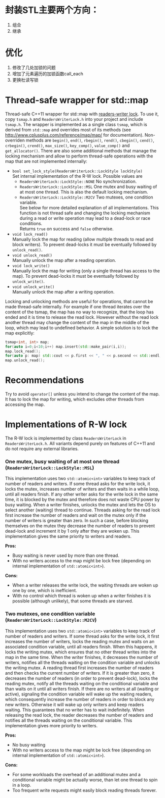 # 封装STL主要两个方向：
1. 组合
2. 继承
# 优化
1. 修改了几处加锁的问题
2. 增加了元素遍历的加锁函数call_each
3. 更换杜读写锁
# Thread-safe wrapper for std::map
Thread-safe C++11 wrapper for std::map with [readers-writer lock](https://en.wikipedia.org/wiki/Readers%E2%80%93writer_lock).
To use it, copy `tsmap.h` and `ReadersWriterLock.h` into your project and include `tsmap.h`.
The wrapper is implemented as a single class `tsmap`, which is derived from `std::map` and 
overrides most of its methods (see <http://www.cplusplus.com/reference/map/map/>
for documentation). Non-overriden methods are `begin()`, `end()`, `rbegin()`, `rend()`, 
`cbegin()`, `cend()`, `crbegin()`, `crend()`, `max_size()`, `key_comp()`, `value_comp()` and 
`get_allocator()`. There are also some additional methods that manage the locking mechanism and allow 
to perform thread-safe operations with the map that are not implemented internally:

* `bool set_lock_style(ReadersWriterLock::LockStyle lockStyle)`  
Set internal implementation of the R-W lock. Possible values are
    * `ReadersWriterLock::LockStyle::NONE` No synchronization.
    * `ReadersWriterLock::LockStyle::MSL` One mutex and busy waiting of at most one thread. This is also the default locking mechanism.
    * `ReadersWriterLock::LockStyle::M2CV` Two mutexes, one condition variable.  
See below for more detailed explanation of all implementations. This function is not thread safe and changing 
the locking mechanism during a read or write operation may lead to a dead-lock or race conditions.  
Returns `true` on success and `false` otherwise.
* `void lock_read()`  
Manually lock the map for reading (allow multiple threads to read and block writers). To prevent dead-locks it must be eventually followed by `unlock_read()`.
* `void unlock_read()`  
Manually unlock the map after a reading operation.
* `void lock_write()`  
Manually lock the map for writing (only a single thread has access to the map). To prevent dead-locks it must be eventually followed by `unlock_write()`.
* `void unlock_write()`  
Manually unlock the map after a writing operation.

Locking and unlocking methods are useful for operations, that cannot be made thread-safe internally.
For example if one thread iterates over the content of the tsmap, the map has no way to recognize, 
that the loop has ended and it is time to release the read lock. However without the read lock 
another thread may change the content of the map in the middle of the loop, which may lead to
undefined behavior. A simple solution is to lock the map explicitly:
```C++
tsmap<int, int> map;
for(auto i=0;i<10;i++) map.insert(std::make_pair(i,i));
map.lock_read();
for(auto p: map) std::cout << p.first << ", " << p.second << std::endl;
map.unlock_read();
```

# Recommendations
Try to avoid `operator[]` unless you intend to change the content of the map. It has to lock the map for writing, which excludes 
other threads from accessing the map.

# Implementations of R-W lock
The R-W lock is implemented by class `ReadersWriterLock` in `ReadersWriterLock.h`. All variants
depend purely on features of C++11 and do not require any external libraries.

### One mutex, busy waiting of at most one thread (`ReadersWriterLock::LockStyle::MSL`)
This implementation uses two `std::atomic<int>` variables to keep track of number of readers
and writers. If some thread asks for the write lock, it locks the mutex, increases number of writers and 
then waits in a while loop, until all readers finish. If any other writer asks for the write lock in the same 
time, it is blocked by the mutex and therefore does not waste CPU power by busy waiting. When a writer finishes,
unlocks the mutex and lets the OS to select another (waiting) thread to continue. 
Threads asking for the read lock first increase the number of readers and wait on the mutex only 
if the number of writers is greater than zero. In such a case, before blocking themselves on the mutex
they decrease the number of readers to prevent dead-lock and increment it by 1 only after they are woken up.
This implementation gives the same priority to writers and readers.

**Pros:**  
* Busy waiting is never used by more than one thread.
* With no writers access to the map might be lock free (depending on internal implementation of `std::atomic<int>`).

**Cons:**  
* When a writer releases the write lock, the waiting threads are woken up one by one, which is inefficient.
* With no control which thread is woken up when a writer finishes it is possible (although unlikely), that some threads are starved.



### Two mutexes, one condition variable (`ReadersWriterLock::LockStyle::M2CV`)
This implementation uses two `std::atomic<int>` variables to keep track of number of readers
and writers. If some thread asks for the write lock, it first increases the number of writers,
locks the reading mutex and waits on an associated condition variable, until all readers finish. When this
happens, it locks the writing mutex, which ensures that no other thread writes into the map in the 
same time. When the writer finishes, it decreases the number of writers, notifies all the threads waiting
on the condition variable and unlocks the writing mutex. A reading thread first increases the number
of readers and then checks the current number of writers. If it is greater than zero, it decreases the number 
of readers (in order to prevent dead-lock), locks the reading mutex, notify all the threads waiting on the 
conditional variable and than waits on it until all writers finish. If there are no writers at all (waiting or active), 
signaling the condition variable will wake up the waiting readers, which consequently increase the number
of readers in order to block any new writers. Otherwise it will wake up only writers and 
keep readers waiting. This guarantees that no writer has to wait indefinitely. When releasing the read lock, 
the reader decreases the number of readers and notifies all the threads waiting on the conditional variable.
This implementation gives more priority to writers.

**Pros:**  
* No busy waiting
* With no writers access to the map might be lock free (depending on internal implementation of `std::atomic<int>`).

**Cons:**  
* For some workloads the overhead of an additional mutex and a conditional variable might be actually worse, than let one thread to spin in a loop.
* Too frequent write requests might easily block reading threads forever.

